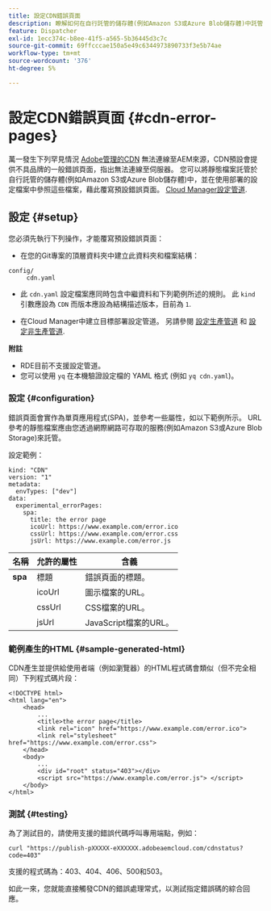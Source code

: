 ```yaml
---
title: 設定CDN錯誤頁面
description: 瞭解如何在自行託管的儲存體(例如Amazon S3或Azure Blob儲存體)中託管靜態檔案，並在使用Cloud Manager設定管道部署的設定檔案中參照這些檔案，以覆寫預設錯誤頁面。
feature: Dispatcher
exl-id: 1ecc374c-b8ee-41f5-a565-5b36445d3c7c
source-git-commit: 69ffcccae150a5e49c6344973890733f3e5b74ae
workflow-type: tm+mt
source-wordcount: '376'
ht-degree: 5%

---
```


# 設定CDN錯誤頁面 {#cdn-error-pages}

萬一發生下列罕見情況 [Adobe管理的CDN](/help/implementing/dispatcher/cdn.md#aem-managed-cdn) 無法連線至AEM來源，CDN預設會提供不具品牌的一般錯誤頁面，指出無法連線至伺服器。 您可以將靜態檔案託管於自行託管的儲存體(例如Amazon S3或Azure Blob儲存體)中，並在使用部署的設定檔案中參照這些檔案，藉此覆寫預設錯誤頁面。 [Cloud Manager設定管道](/help/implementing/cloud-manager/configuring-pipelines/introduction-ci-cd-pipelines.md#config-deployment-pipeline).

## 設定 {#setup}

您必須先執行下列操作，才能覆寫預設錯誤頁面：

* 在您的Git專案的頂層資料夾中建立此資料夾和檔案結構：

```
config/
     cdn.yaml
```

* 此 `cdn.yaml` 設定檔案應同時包含中繼資料和下列範例所述的規則。 此 `kind` 引數應設為 `CDN` 而版本應設為結構描述版本，目前為 `1`.

* 在Cloud Manager中建立目標部署設定管道。 另請參閱 [設定生產管道](/help/implementing/cloud-manager/configuring-pipelines/configuring-production-pipelines.md) 和 [設定非生產管道](/help/implementing/cloud-manager/configuring-pipelines/configuring-non-production-pipelines.md).

**附註**

* RDE目前不支援設定管道。
* 您可以使用 `yq` 在本機驗證設定檔的 YAML 格式 (例如 `yq cdn.yaml`)。

### 設定 {#configuration}

錯誤頁面會實作為單頁應用程式(SPA)，並參考一些屬性，如以下範例所示。  URL參考的靜態檔案應由您透過網際網路可存取的服務(例如Amazon S3或Azure Blob Storage)來託管。

設定範例：

```
kind: "CDN"
version: "1"
metadata:
  envTypes: ["dev"]
data:
  experimental_errorPages:
    spa:
      title: the error page
      icoUrl: https://www.example.com/error.ico
      cssUrl: https://www.example.com/error.css
      jsUrl: https://www.example.com/error.js
```

| 名稱 | 允許的屬性 | 含義 |
|-----------|--------------------------|-------------|
| **spa** | 標題 | 錯誤頁面的標題。 |
|     | icoUrl | 圖示檔案的URL。 |
|     | cssUrl | CSS檔案的URL。 |
|     | jsUrl | JavaScript檔案的URL。 |

### 範例產生的HTML {#sample-generated-html}

CDN產生並提供給使用者端（例如瀏覽器）的HTML程式碼會類似（但不完全相同）下列程式碼片段：

```
<!DOCTYPE html>
<html lang="en">
    <head>
        ...
        <title>the error page</title>
        <link rel="icon" href="https://www.example.com/error.ico">
        <link rel="stylesheet" href="https://www.example.com/error.css">
    </head>
    <body>
        ...
        <div id="root" status="403"></div>
        <script src="https://www.example.com/error.js"> </script>
    </body>
</html>
```

### 測試 {#testing}

為了測試目的，請使用支援的錯誤代碼呼叫專用端點，例如：

```
curl "https://publish-pXXXXX-eXXXXXX.adobeaemcloud.com/cdnstatus?code=403"
```

支援的程式碼為：403、404、406、500和503。

如此一來，您就能直接觸發CDN的錯誤處理常式，以測試指定錯誤碼的綜合回應。
